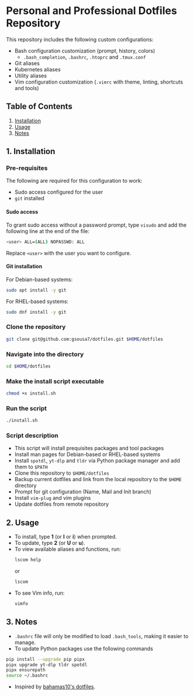 # Personal and Professional Dotfiles Repository
This repository includes the following custom configurations:
- Bash configuration customization (prompt, history, colors)
  - `.bash_completion`, `.bashrc`, `.htoprc` and `.tmux.conf`
- Git aliases
- Kubernetes aliases
- Utility aliases
- Vim configuration customization (`.vimrc` with theme, linting, shortcuts and tools)

## Table of Contents
1. [Installation](#1-installation)
2. [Usage](#2-usage)
3. [Notes](#3-notes)


## **1. Installation**
### Pre-requisites
The following are required for this configuration to work:
- Sudo access configured for the user
- `git` installed

#### Sudo access
To grant sudo access without a password prompt, type `visudo` and add the following line at the end of the file:
```bash
<user> ALL=(ALL) NOPASSWD: ALL
```
Replace `<user>` with the user you want to configure.

#### Git installation
For Debian-based systems:
```bash
sudo apt install -y git
```

For RHEL-based systems:
```bash
sudo dnf install -y git
```

### Clone the repository
```bash
git clone git@github.com:gsousa7/dotfiles.git $HOME/dotfiles
```

### Navigate into the directory
```bash
cd $HOME/dotfiles
```

### Make the install script executable
```bash
chmod +x install.sh
```

### Run the script
```bash
./install.sh
```

### Script description
- This script will install prequisites packages and tool packages
- Install man pages for Debian-based or RHEL-based systems
- Install `spotdl`, `yt-dlp` and `tldr` via Python package manager and add them to `$PATH`
- Clone this repository to `$HOME/dotfiles`
- Backup current dotfiles and link from the local repository to the `$HOME` directory
- Prompt for git configuration (Name, Mail and Init branch)
- Install `vim-plug` and vim plugins
- Update dotfiles from remote repository


## 2. Usage
- To install, type **1** (or **I** or **i**) when prompted.
- To update, type **2** (or **U** or **u**).
- To view available aliases and functions, run:
  ```bash
  lscom help 
  ```
  or
  ```bash
  lscom
  ```
- To see Vim info, run:
  ```bash
  vimfo
  ```

## 3. Notes
- `.bashrc` file will only be modified to load `.bash_tools`, making it easier to manage.
- To update Python packages use the following commands
```bash
pip install --upgrade pip pipx
pipx upgrade yt-dlp tldr spotdl
pipx ensurepath
source ~/.bashrc 
```
- Inspired by [bahamas10's dotfiles](https://github.com/bahamas10/dotfiles).

